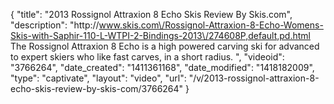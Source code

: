 {
    "title": "2013 Rossignol Attraxion 8 Echo Skis Review By Skis.com",
    "description": "http:\/\/www.skis.com\/Rossignol-Attraxion-8-Echo-Womens-Skis-with-Saphir-110-L-WTPI-2-Bindings-2013\/274608P,default,pd.html  The Rossignol Attraxion 8 Echo is a high powered carving ski for advanced to expert skiers who like fast carves, in a short radius. ",
    "videoid": "3766264",
    "date_created": "1411361168",
    "date_modified": "1418182009",
    "type": "captivate",
    "layout": "video",
    "url": "\/v\/2013-rossignol-attraxion-8-echo-skis-review-by-skis-com\/3766264"
}